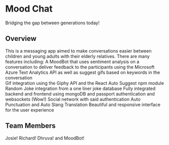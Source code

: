 # Mood Chat

Bridging the gap between generations today!

## Overview

This is a messaging app aimed to make conversations easier between children and young adults with their elderly relatives.
There are many features including:
    A MoodBot that uses sentiment analysis on a conversation to deliver feedback to the participants using the Microsoft Azure Text Analytics API as well as suggest gifs based on keywords in the conversation <br />
    Gif integration using the Giphy API and the React Auto Suggest npm module
    Random Joke integration from a one liner joke database
    Fully integrated backend and frontend using mongoDB and passport authentication and websockets (Wow!)
    Social network with said authentication
    Auto Punctuation and Auto Slang Translation
    Beautiful and responsive interface for the user experience

## Team Members
Josie!
Richard!
Dhruva!
and MoodBot!
